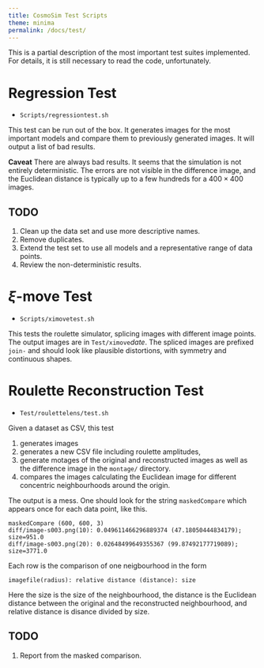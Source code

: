 ```yaml
---
title: CosmoSim Test Scripts
theme: minima
permalink: /docs/test/
---
```


This is a partial description of the most important test
suites implemented.
For details, it is still necessary to read the code, unfortunately.

# Regression Test

+ `Scripts/regressiontest.sh`

This test can be run out of the box.
It generates images for the most important models and 
compare them to previously generated images.
It will output a list of bad results.

**Caveat**  There are always bad results.  It seems that
the simulation is not entirely deterministic.  The errors are
not visible in the difference image, and the Euclidean distance
is typically up to a few hundreds for a $400\times400$ images.

## TODO

1. Clean up the data set and use more descriptive names.
2. Remove duplicates.
2. Extend the test set to use all models and a representative range
   of data points.
4. Review the non-deterministic results.

# $\xi$-move Test

+ `Scripts/ximovetest.sh`

This tests the roulette simulator, splicing images with 
different image points.
The output images are in `Test/ximove`*date*.  The spliced
images are prefixed `join-` and should look like plausible
distortions, with symmetry and continuous shapes.

# Roulette Reconstruction Test

+ `Test/roulettelens/test.sh`

Given a dataset as CSV, this test
1. generates images 
2. generates a new CSV file including roulette amplitudes, 
3. generate motages of the original and reconstructed images
   as well as the difference image in the `montage/` directory.
1. compares the images calculating the Euclidean image for
   different concentric neighbourhoods around the origin.

The output is a mess.  One should look for the string 
`maskedCompare` which appears once for each data point,
like this.
```
maskedCompare (600, 600, 3)
diff/image-s003.png(10): 0.049611466296889374 (47.18050444834179); size=951.0
diff/image-s003.png(20): 0.02648499649355367 (99.87492177719089); size=3771.0
```
Each row is the comparison of one neigbourhood in the form
```
imagefile(radius): relative distance (distance): size
```
Here the size is the size of the neighbourhood, the distance
is the Euclidean distance between the original and the reconstructed
neighbourhood, and relative distance is disance divided by size.



## TODO

1. Report from the masked comparison.
